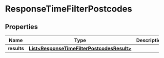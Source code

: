 

# ResponseTimeFilterPostcodes

## Properties

Name | Type | Description | Notes
------------ | ------------- | ------------- | -------------
**results** | [**List&lt;ResponseTimeFilterPostcodesResult&gt;**](ResponseTimeFilterPostcodesResult.md) |  | 



